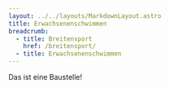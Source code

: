 ```yaml
---
layout: ../../layouts/MarkdownLayout.astro
title: Erwachsenenschwimmen
breadcrumb:
  - title: Breitensport
    href: /breitensport/
  - title: Erwachsenenschwimmen
---
```


Das ist eine Baustelle!
